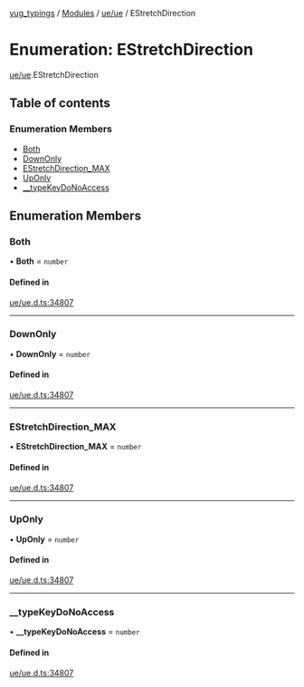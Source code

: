 [yug_typings](../README.md) / [Modules](../modules.md) / [ue/ue](../modules/ue_ue.md) / EStretchDirection

# Enumeration: EStretchDirection

[ue/ue](../modules/ue_ue.md).EStretchDirection

## Table of contents

### Enumeration Members

- [Both](ue_ue.EStretchDirection.md#both)
- [DownOnly](ue_ue.EStretchDirection.md#downonly)
- [EStretchDirection\_MAX](ue_ue.EStretchDirection.md#estretchdirection_max)
- [UpOnly](ue_ue.EStretchDirection.md#uponly)
- [\_\_typeKeyDoNoAccess](ue_ue.EStretchDirection.md#__typekeydonoaccess)

## Enumeration Members

### Both

• **Both** = `number`

#### Defined in

[ue/ue.d.ts:34807](https://github.com/YugMetaverse/yug_typings/blob/25cad34/ue/ue.d.ts#L34807)

___

### DownOnly

• **DownOnly** = `number`

#### Defined in

[ue/ue.d.ts:34807](https://github.com/YugMetaverse/yug_typings/blob/25cad34/ue/ue.d.ts#L34807)

___

### EStretchDirection\_MAX

• **EStretchDirection\_MAX** = `number`

#### Defined in

[ue/ue.d.ts:34807](https://github.com/YugMetaverse/yug_typings/blob/25cad34/ue/ue.d.ts#L34807)

___

### UpOnly

• **UpOnly** = `number`

#### Defined in

[ue/ue.d.ts:34807](https://github.com/YugMetaverse/yug_typings/blob/25cad34/ue/ue.d.ts#L34807)

___

### \_\_typeKeyDoNoAccess

• **\_\_typeKeyDoNoAccess** = `number`

#### Defined in

[ue/ue.d.ts:34807](https://github.com/YugMetaverse/yug_typings/blob/25cad34/ue/ue.d.ts#L34807)
